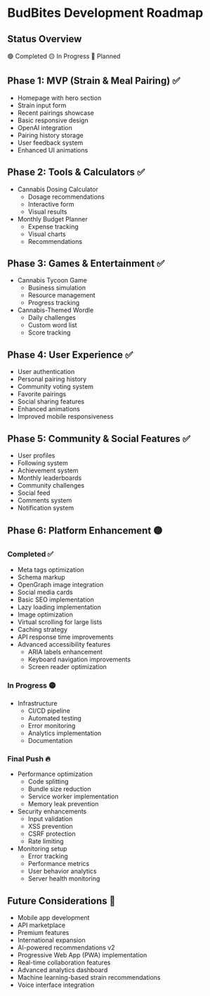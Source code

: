 # BudBites Development Roadmap

## Status Overview
🟢 Completed
🟡 In Progress
🔴 Planned

## Phase 1: MVP (Strain & Meal Pairing) ✅
- Homepage with hero section
- Strain input form
- Recent pairings showcase
- Basic responsive design
- OpenAI integration
- Pairing history storage
- User feedback system
- Enhanced UI animations

## Phase 2: Tools & Calculators ✅
- Cannabis Dosing Calculator
  - Dosage recommendations
  - Interactive form
  - Visual results
- Monthly Budget Planner
  - Expense tracking
  - Visual charts
  - Recommendations

## Phase 3: Games & Entertainment ✅
- Cannabis Tycoon Game
  - Business simulation
  - Resource management
  - Progress tracking
- Cannabis-Themed Wordle
  - Daily challenges
  - Custom word list
  - Score tracking

## Phase 4: User Experience ✅
- User authentication
- Personal pairing history
- Community voting system
- Favorite pairings
- Social sharing features
- Enhanced animations
- Improved mobile responsiveness

## Phase 5: Community & Social Features ✅
- User profiles
- Following system
- Achievement system
- Monthly leaderboards
- Community challenges
- Social feed
- Comments system
- Notification system

## Phase 6: Platform Enhancement 🟡
### Completed ✅
- Meta tags optimization
- Schema markup
- OpenGraph image integration
- Social media cards
- Basic SEO implementation
- Lazy loading implementation
- Image optimization
- Virtual scrolling for large lists
- Caching strategy
- API response time improvements
- Advanced accessibility features
  - ARIA labels enhancement
  - Keyboard navigation improvements
  - Screen reader optimization

### In Progress 🟡
- Infrastructure
  - CI/CD pipeline
  - Automated testing
  - Error monitoring
  - Analytics implementation
  - Documentation

### Final Push 🔥
- Performance optimization
  - Code splitting
  - Bundle size reduction
  - Service worker implementation
  - Memory leak prevention
- Security enhancements
  - Input validation
  - XSS prevention
  - CSRF protection
  - Rate limiting
- Monitoring setup
  - Error tracking
  - Performance metrics
  - User behavior analytics
  - Server health monitoring

## Future Considerations 🔴
- Mobile app development
- API marketplace
- Premium features
- International expansion
- AI-powered recommendations v2
- Progressive Web App (PWA) implementation
- Real-time collaboration features
- Advanced analytics dashboard
- Machine learning-based strain recommendations
- Voice interface integration
